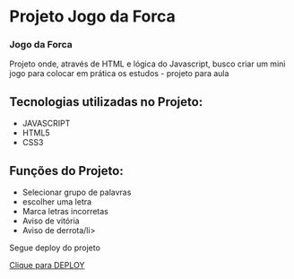 # Projeto Jogo da Forca
### Jogo da Forca

<p>Projeto onde, através de HTML e lógica do Javascript, busco criar um mini jogo para colocar em prática os estudos - projeto para aula</p>

<h2>Tecnologias utilizadas no Projeto:</h2>
<ul> 
 <li>JAVASCRIPT</li>
 <li>HTML5</li>
 <li>CSS3</li>
</ul>

<h2>Funções do Projeto:</h2>
<ul> 
 <li>Selecionar grupo de palavras</li>
 <li>escolher uma letra</li>
 <li>Marca letras incorretas</li>
 <li>Aviso de vitória</li>
 <li>Aviso de derrota/li>
</ul>

<p>Segue deploy do projeto</p>
<a class="nav-link" href="https://lista-de-tarefa-kjeb-a6mtblrh2-jhoncosta1.vercel.app/">Clique para DEPLOY</a>

